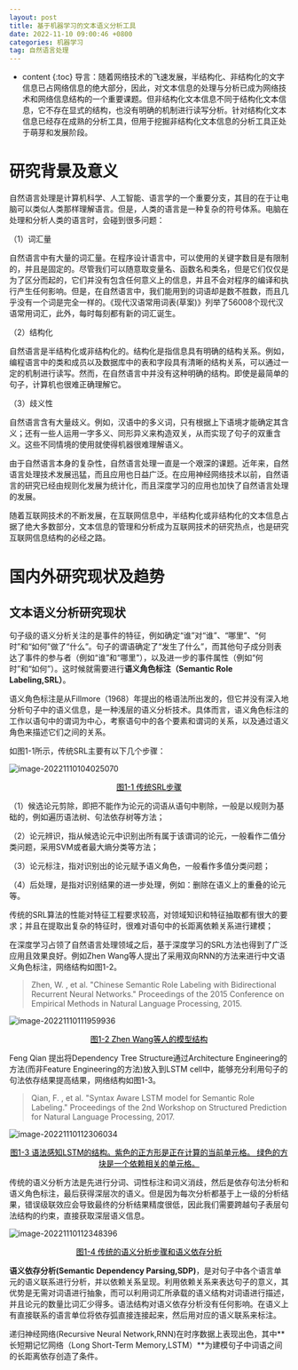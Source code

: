 ```yaml
---
layout: post
title: 基于机器学习的文本语义分析工具
date: 2022-11-10 09:00:46 +0800
categories: 机器学习
tag: 自然语言处理
---
```


* content
{:toc}
导言：随着网络技术的飞速发展，半结构化、非结构化的文字信息已占网络信息的绝大部分，因此，对文本信息的处理与分析已成为网络技术和网络信息结构的一个重要课题。但非结构化文本信息不同于结构化文本信息，它不存在显式的结构，也没有明确的机制进行读写分析。针对结构化文本信息已经存在成熟的分析工具，但用于挖掘非结构化文本信息的分析工具正处于萌芽和发展阶段。



# 研究背景及意义

自然语言处理是计算机科学、人工智能、语言学的一个重要分支，其目的在于让电脑可以类似人类那样理解语言。但是，人类的语言是一种复杂的符号体系。电脑在处理和分析人类的语言时，会碰到很多问题：

（1）词汇量

自然语言中有大量的词汇量。在程序设计语言中，可以使用的关键字数目是有限制的，并且是固定的。尽管我们可以随意取变量名、函数名和类名，但是它们仅仅是为了区分而起的，它们并没有包含任何意义上的信息，并且不会对程序的编译和执行产生任何影响。但是，在自然语言中，我们能用到的词语却是数不胜数，而且几乎没有一个词是完全一样的。《现代汉语常用词表(草案)》列举了56008个现代汉语常用词汇，此外，每时每刻都有新的词汇诞生。

（2）结构化

自然语言是半结构化或非结构化的。结构化是指信息具有明确的结构关系。例如，编程语言中的类和成员以及数据库中的表和字段具有清晰的结构关系，可以通过一定的机制进行读写。然而，在自然语言中并没有这种明确的结构。即使是最简单的句子，计算机也很难正确理解它。

（3）歧义性

自然语言含有大量歧义。例如，汉语中的多义词，只有根据上下语境才能确定其含义；还有一些人运用一字多义、同形异义来构造双关，从而实现了句子的双重含义。这些不同情境的使用就使得机器很难理解语义。

由于自然语言本身的复杂性，自然语言处理一直是一个艰深的课题。近年来，自然语言处理技术发展迅猛，而且应用也日益广泛。在应用神经网络技术以前，自然语言的研究已经由规则化发展为统计化，而且深度学习的应用也加快了自然语言处理的发展。

随着互联网技术的不断发展，在互联网信息中，半结构化或非结构化的文本信息占据了绝大多数部分，文本信息的管理和分析成为互联网技术的研究热点，也是研究互联网信息结构的必经之路。

# 国内外研究现状及趋势

## 文本语义分析研究现状

句子级的语义分析关注的是事件的特征，例如确定“谁”对“谁”、“哪里”、“何时”和“如何”做了“什么”。句子的谓语确定了“发生了什么”，而其他句子成分则表达了事件的参与者（例如“谁”和“哪里”），以及进一步的事件属性（例如“何时”和“如何”）。这时候就需要进行**语义角色标注（Semantic Role Labeling,SRL）**。

语义角色标注是从Fillmore（1968）年提出的格语法所出发的，但它并没有深入地分析句子中的语义信息，是一种浅层的语义分析技术。具体而言，语义角色标注的工作以语句中的谓词为中心，考察语句中的各个要素和谓词的关系，以及通过语义角色来描述它们之间的关系。

如图1-1所示，传统SRL主要有以下几个步骤：

![image-20221110104025070](https://s2.loli.net/2022/11/10/5YaqoOFuAjSVz6m.png)

<center style="font-size:14px;color:#000;text-decoration:underline">图1-1 传统SRL步骤</center>

（1）候选论元剪除，即把不能作为论元的词语从语句中剔除，一般是以规则为基础的，例如遍历语法树、句法依存树等方法；

（2）论元辨识，指从候选论元中识别出所有属于该谓词的论元，一般看作二值分类问题，采用SVM或者最大熵分类等方法；

（3）论元标注，指对识别出的论元赋予语义角色，一般看作多值分类问题；

（4）后处理，是指对识别结果的进一步处理，例如：删除在语义上的重叠的论元等。

传统的SRL算法的性能对特征工程要求较高，对领域知识和特征抽取都有很大的要求；并且在提取出复杂的特征时，很难对语句中的长距离依赖关系进行建模；

在深度学习占领了自然语言处理领域之后，基于深度学习的SRL方法也得到了广泛应用且效果良好。例如Zhen Wang等人提出了采用双向RNN的方法来进行中文语义角色标注，网络结构如图1-2。

> Zhen, W. , et al. "Chinese Semantic Role Labeling with Bidirectional Recurrent Neural Networks." Proceedings of the 2015 Conference on Empirical Methods in Natural Language Processing, 2015.

![image-20221110111959936](https://s2.loli.net/2022/11/10/ycAQgtXfpP6mWbu.png)

<center style="font-size:14px;color:#000;text-decoration:underline">图1-2 Zhen Wang等人的模型结构</center>

Feng Qian 提出将Dependency Tree Structure通过Architecture Engineering的方法(而非Feature Engineering的方法)放入到LSTM cell中，能够充分利用句子的句法依存结果提高结果，网络结构如图1-3。

> Qian, F. , et al. "Syntax Aware LSTM model for Semantic Role Labeling." Proceedings of the 2nd Workshop on Structured Prediction for Natural Language Processing, 2017.

![image-20221110112306034](https://s2.loli.net/2022/11/10/hTHBIayUSsxPGmn.png)

<center style="font-size:14px;color:#000;text-decoration:underline">图1-3 语法感知LSTM的结构。紫色的正方形是正在计算的当前单元格。
绿色的方块是一个依赖相关的单元格。
</center>

传统的语义分析方法是先进行分词、词性标注和词义消歧，然后是依存句法分析和语义角色标注，最后获得深层次的语义。但是因为每次分析都基于上一级的分析结果，错误级联效应会导致最终的分析结果精度很低，因此我们需要跨越句子表层句法结构的约束，直接获取深层语义信息。

![image-20221110112348396](https://s2.loli.net/2022/11/10/eJcgVRt1hnC6W8v.png)

<center style="font-size:14px;color:#000;text-decoration:underline">图1-4 传统的语义分析步骤和语义依存分析</center>

**语义依存分析(Semantic Dependency Parsing,SDP)**，是对句子中各个语言单元的语义联系进行分析，并以依赖关系呈现。利用依赖关系来表达句子的意义，其优势是无需对词语进行抽象，而可以利用词汇所承载的语义结构对词语进行描述，并且论元的数量比词汇少得多。语法结构对语义依存分析没有任何影响。在语义上有直接联系的语言单位将依存弧直接连接起来，然后用对应的语义联系来标注。

递归神经网络(Recursive Neural Network,RNN)在时序数据上表现出色，其中**长短期记忆网络（Long Short-Term Memory,LSTM）**为建模句子中词语之间的长距离依存创造了条件。
